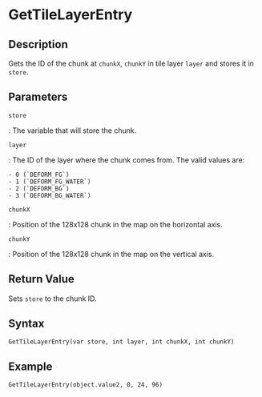 # GetTileLayerEntry

## Description
Gets the ID of the chunk at `chunkX`, `chunkY` in tile layer `layer` and stores it in `store`.

## Parameters
`store`

:   The variable that will store the chunk.

`layer`

:   The ID of the layer where the chunk comes from. The valid values are:

    - 0 (`DEFORM_FG`)
    - 1 (`DEFORM_FG_WATER`)
    - 2 (`DEFORM_BG`)
    - 3 (`DEFORM_BG_WATER`)

`chunkX`

:   Position of the 128x128 chunk in the map on the horizontal axis.

`chunkY`

:   Position of the 128x128 chunk in the map on the vertical axis.

## Return Value
Sets `store` to the chunk ID.

## Syntax
```
GetTileLayerEntry(var store, int layer, int chunkX, int chunkY)
```

## Example
```
GetTileLayerEntry(object.value2, 0, 24, 96)
```